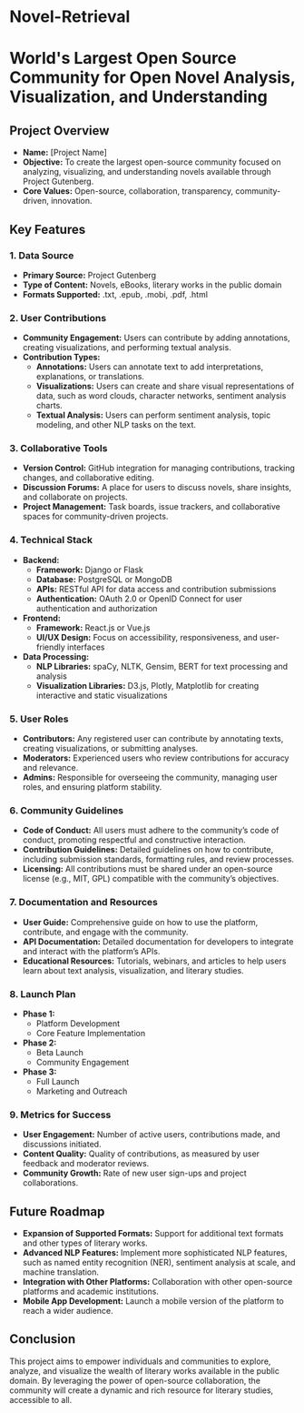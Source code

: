 # Novel-Retrieval

# World's Largest Open Source Community for Open Novel Analysis, Visualization, and Understanding

## Project Overview

- **Name:** [Project Name]
- **Objective:** To create the largest open-source community focused on analyzing, visualizing, and understanding novels available through Project Gutenberg.
- **Core Values:** Open-source, collaboration, transparency, community-driven, innovation.

## Key Features

### 1. **Data Source**
   - **Primary Source:** Project Gutenberg
   - **Type of Content:** Novels, eBooks, literary works in the public domain
   - **Formats Supported:** .txt, .epub, .mobi, .pdf, .html

### 2. **User Contributions**
   - **Community Engagement:** Users can contribute by adding annotations, creating visualizations, and performing textual analysis.
   - **Contribution Types:**
     - **Annotations:** Users can annotate text to add interpretations, explanations, or translations.
     - **Visualizations:** Users can create and share visual representations of data, such as word clouds, character networks, sentiment analysis charts.
     - **Textual Analysis:** Users can perform sentiment analysis, topic modeling, and other NLP tasks on the text.

### 3. **Collaborative Tools**
   - **Version Control:** GitHub integration for managing contributions, tracking changes, and collaborative editing.
   - **Discussion Forums:** A place for users to discuss novels, share insights, and collaborate on projects.
   - **Project Management:** Task boards, issue trackers, and collaborative spaces for community-driven projects.

### 4. **Technical Stack**
   - **Backend:**
     - **Framework:** Django or Flask
     - **Database:** PostgreSQL or MongoDB
     - **APIs:** RESTful API for data access and contribution submissions
     - **Authentication:** OAuth 2.0 or OpenID Connect for user authentication and authorization
   - **Frontend:**
     - **Framework:** React.js or Vue.js
     - **UI/UX Design:** Focus on accessibility, responsiveness, and user-friendly interfaces
   - **Data Processing:**
     - **NLP Libraries:** spaCy, NLTK, Gensim, BERT for text processing and analysis
     - **Visualization Libraries:** D3.js, Plotly, Matplotlib for creating interactive and static visualizations

### 5. **User Roles**
   - **Contributors:** Any registered user can contribute by annotating texts, creating visualizations, or submitting analyses.
   - **Moderators:** Experienced users who review contributions for accuracy and relevance.
   - **Admins:** Responsible for overseeing the community, managing user roles, and ensuring platform stability.

### 6. **Community Guidelines**
   - **Code of Conduct:** All users must adhere to the community’s code of conduct, promoting respectful and constructive interaction.
   - **Contribution Guidelines:** Detailed guidelines on how to contribute, including submission standards, formatting rules, and review processes.
   - **Licensing:** All contributions must be shared under an open-source license (e.g., MIT, GPL) compatible with the community’s objectives.

### 7. **Documentation and Resources**
   - **User Guide:** Comprehensive guide on how to use the platform, contribute, and engage with the community.
   - **API Documentation:** Detailed documentation for developers to integrate and interact with the platform’s APIs.
   - **Educational Resources:** Tutorials, webinars, and articles to help users learn about text analysis, visualization, and literary studies.

### 8. **Launch Plan**
   - **Phase 1:** 
     - Platform Development
     - Core Feature Implementation
   - **Phase 2:**
     - Beta Launch
     - Community Engagement
   - **Phase 3:**
     - Full Launch
     - Marketing and Outreach

### 9. **Metrics for Success**
   - **User Engagement:** Number of active users, contributions made, and discussions initiated.
   - **Content Quality:** Quality of contributions, as measured by user feedback and moderator reviews.
   - **Community Growth:** Rate of new user sign-ups and project collaborations.

## Future Roadmap

- **Expansion of Supported Formats:** Support for additional text formats and other types of literary works.
- **Advanced NLP Features:** Implement more sophisticated NLP features, such as named entity recognition (NER), sentiment analysis at scale, and machine translation.
- **Integration with Other Platforms:** Collaboration with other open-source platforms and academic institutions.
- **Mobile App Development:** Launch a mobile version of the platform to reach a wider audience.

## Conclusion

This project aims to empower individuals and communities to explore, analyze, and visualize the wealth of literary works available in the public domain. By leveraging the power of open-source collaboration, the community will create a dynamic and rich resource for literary studies, accessible to all.

